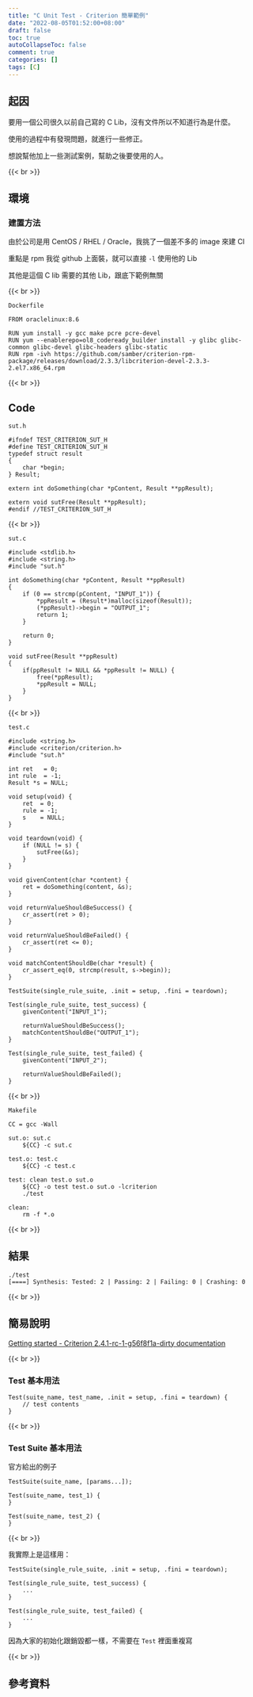 ```yaml
---
title: "C Unit Test - Criterion 簡單範例"
date: "2022-08-05T01:52:00+08:00"
draft: false
toc: true
autoCollapseToc: false
comment: true
categories: []
tags: [C]
---
```


## 起因

要用一個公司很久以前自己寫的 C Lib，沒有文件所以不知道行為是什麼。

使用的過程中有發現問題，就進行一些修正。 

想說幫他加上一些測試案例，幫助之後要使用的人。


{{< br >}}

## 環境

### 建置方法

由於公司是用 CentOS / RHEL / Oracle，我挑了一個差不多的 image 來建 CI

重點是 rpm 我從 github 上面裝，就可以直接 `-l` 使用他的 Lib

其他是這個 C lib 需要的其他 Lib，跟底下範例無關


{{< br >}}

`Dockerfile`

```
FROM oraclelinux:8.6

RUN yum install -y gcc make pcre pcre-devel
RUN yum --enablerepo=ol8_codeready_builder install -y glibc glibc-common glibc-devel glibc-headers glibc-static
RUN rpm -ivh https://github.com/samber/criterion-rpm-package/releases/download/2.3.3/libcriterion-devel-2.3.3-2.el7.x86_64.rpm
```

{{< br >}}

## Code

`sut.h`

```
#ifndef TEST_CRITERION_SUT_H
#define TEST_CRITERION_SUT_H
typedef struct result
{
    char *begin;
} Result;

extern int doSomething(char *pContent, Result **ppResult);

extern void sutFree(Result **ppResult);
#endif //TEST_CRITERION_SUT_H
```

{{< br >}}

`sut.c`

```
#include <stdlib.h>
#include <string.h>
#include "sut.h"

int doSomething(char *pContent, Result **ppResult)
{
    if (0 == strcmp(pContent, "INPUT_1")) {
        *ppResult = (Result*)malloc(sizeof(Result));
        (*ppResult)->begin = "OUTPUT_1";
        return 1;
    }

    return 0;
}

void sutFree(Result **ppResult)
{
    if(ppResult != NULL && *ppResult != NULL) {
        free(*ppResult);
        *ppResult = NULL;
    }
}
```

{{< br >}}

`test.c`

```
#include <string.h>
#include <criterion/criterion.h>
#include "sut.h"

int ret   = 0;
int rule  = -1;
Result *s = NULL;

void setup(void) {
    ret  = 0;
    rule = -1;
    s    = NULL;
}

void teardown(void) {
    if (NULL != s) {
        sutFree(&s);
    }
}

void givenContent(char *content) {
    ret = doSomething(content, &s);
}

void returnValueShouldBeSuccess() {
    cr_assert(ret > 0);
}

void returnValueShouldBeFailed() {
    cr_assert(ret <= 0);
}

void matchContentShouldBe(char *result) {
    cr_assert_eq(0, strcmp(result, s->begin));
}

TestSuite(single_rule_suite, .init = setup, .fini = teardown);

Test(single_rule_suite, test_success) {
    givenContent("INPUT_1");

    returnValueShouldBeSuccess();
    matchContentShouldBe("OUTPUT_1");
}

Test(single_rule_suite, test_failed) {
    givenContent("INPUT_2");

    returnValueShouldBeFailed();
}
```

{{< br >}}

`Makefile`

```
CC = gcc -Wall

sut.o: sut.c
	${CC} -c sut.c

test.o: test.c
	${CC} -c test.c

test: clean test.o sut.o
	${CC} -o test test.o sut.o -lcriterion
	./test

clean:
	rm -f *.o
```

{{< br >}}

## 結果

```
./test
[====] Synthesis: Tested: 2 | Passing: 2 | Failing: 0 | Crashing: 0
```

{{< br >}}

## 簡易說明

[Getting started - Criterion 2.4.1-rc-1-g56f8f1a-dirty documentation](https://criterion.readthedocs.io/en/master/starter.html?highlight=suite#configuration-reference)

{{< br >}}

### Test 基本用法

```
Test(suite_name, test_name, .init = setup, .fini = teardown) {
    // test contents
}
```

{{< br >}}

### Test Suite 基本用法

官方給出的例子

```
TestSuite(suite_name, [params...]);

Test(suite_name, test_1) {
}

Test(suite_name, test_2) {
}
```

{{< br >}}

我實際上是這樣用：

```
TestSuite(single_rule_suite, .init = setup, .fini = teardown);

Test(single_rule_suite, test_success) {
    ...
}

Test(single_rule_suite, test_failed) {
    ...
}
```

因為大家的初始化跟銷毀都一樣，不需要在 `Test` 裡面重複寫


{{< br >}}

## 參考資料